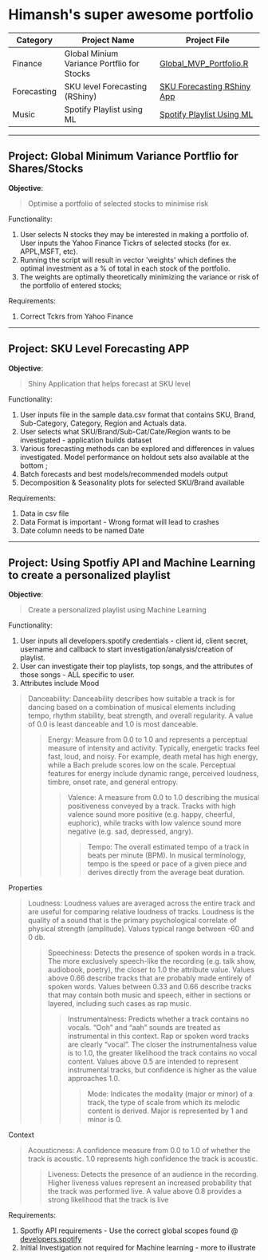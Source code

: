 # **Himansh's super awesome portfolio**


| Category  | Project Name | Project File |
| ------------- | ------------- | ------------- |  
| Finance  | Global Minium Variance Portflio for Stocks  | [Global_MVP_Portfolio.R](https://github.com/himansh1/portfolio/blob/main/R/Global_MVP_Portfolio.R)
| Forecasting  | SKU level Forecasting (RShiny)  | [SKU Forecasting RShiny App](https://github.com/himansh1/portfolio/tree/main/R/SKU_Forecast_Rshiny)
| Music  | Spotify Playlist using ML  | [Spotify Playlist Using ML](https://github.com/himansh1/portfolio/tree/main/Python/Spotify_Playlist_ML)

___________________________________________________________________________________________________________________________________________________

## Project: Global Minimum Variance Portflio for Shares/Stocks

**Objective**: 
>Optimise a portfolio of selected stocks to minimise risk

Functionality: 
1. User selects N stocks they may be interested in making a portfolio of. User inputs the Yahoo Finance Tickrs of selected stocks (for ex. APPL,MSFT, etc). 
2. Running the script will result in vector 'weights' which defines the optimal investment as a % of total in each stock of the portfolio.
3. The weights are optimally theoretically minimizing the variance or risk of the portfolio of entered stocks;

Requirements: 
1. Correct Tckrs from Yahoo Finance
 
___________________________________________________________________________________________________________________________________________________

## Project: SKU Level Forecasting APP

**Objective**: 
>Shiny Application that helps forecast at SKU level

Functionality: 
1. User inputs file in the sample data.csv format that contains SKU, Brand, Sub-Category, Category, Region and Actuals data. 
2. User selects what SKU/Brand/Sub-Cat/Cate/Region wants to be investigated - application builds dataset
3. Various forecasting methods can be explored and differences in values investigated. Model performance on holdout sets also available at the bottom ;
4. Batch forecasts and best models/recommended models output
5. Decomposition & Seasonality plots for selected SKU/Brand available 

Requirements: 
1. Data in csv file
2. Data Format is important - Wrong format will lead to crashes
3. Date column needs to be named Date 

___________________________________________________________________________________________________________________________________________________

## Project: Using Spotfiy API and Machine Learning to create a personalized playlist  

**Objective**: 
>Create a personalized playlist using Machine Learning

Functionality: 
1. User inputs all developers.spotify credentials - client id, client secret, username and callback to start investigation/analysis/creation of playlist. 
2. User can investigate their top playlists, top songs, and the attributes of those songs - ALL specific to user.
3. Attributes include 
Mood
>Danceability: Danceability describes how suitable a track is for dancing based on a combination of musical elements including tempo, rhythm stability, beat strength, and overall regularity. A value of 0.0 is least danceable and 1.0 is most danceable.
>>Energy: Measure from 0.0 to 1.0 and represents a perceptual measure of intensity and activity. Typically, energetic tracks feel fast, loud, and noisy. For example, death metal has high energy, while a Bach prelude scores low on the scale. Perceptual features for energy include dynamic range, perceived loudness, timbre, onset rate, and general entropy.
>>>Valence: A measure from 0.0 to 1.0 describing the musical positiveness conveyed by a track. Tracks with high valence sound more positive (e.g. happy, cheerful, euphoric), while tracks with low valence sound more negative (e.g. sad, depressed, angry).
>>>>Tempo: The overall estimated tempo of a track in beats per minute (BPM). In musical terminology, tempo is the speed or pace of a given piece and derives directly from the average beat duration.

Properties
>Loudness: Loudness values are averaged across the entire track and are useful for comparing relative loudness of tracks. Loudness is the quality of a sound that is the primary psychological correlate of physical strength (amplitude). Values typical range between -60 and 0 db.
>>Speechiness: Detects the presence of spoken words in a track. The more exclusively speech-like the recording (e.g. talk show, audiobook, poetry), the closer to 1.0 the attribute value. Values above 0.66 describe tracks that are probably made entirely of spoken words. Values between 0.33 and 0.66 describe tracks that may contain both music and speech, either in sections or layered, including such cases as rap music.
>>>Instrumentalness: Predicts whether a track contains no vocals. “Ooh” and “aah” sounds are treated as instrumental in this context. Rap or spoken word tracks are clearly “vocal”. The closer the instrumentalness value is to 1.0, the greater likelihood the track contains no vocal content. Values above 0.5 are intended to represent instrumental tracks, but confidence is higher as the value approaches 1.0.
>>>>Mode: Indicates the modality (major or minor) of a track, the type of scale from which its melodic content is derived. Major is represented by 1 and minor is 0.

Context
>Acousticness: A confidence measure from 0.0 to 1.0 of whether the track is acoustic. 1.0 represents high confidence the track is acoustic.
>>Liveness: Detects the presence of an audience in the recording. Higher liveness values represent an increased probability that the track was performed live. A value above 0.8 provides a strong likelihood that the track is live

Requirements: 
1. Spotfiy API requirements - Use the correct global scopes found @ [developers.spotify](https://developer.spotify.com) 
2. Initial Investigation not required for Machine learning - more to illustrate  
